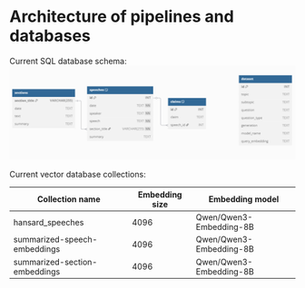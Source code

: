 # Architecture of pipelines and databases

Current SQL database schema:
![alt text](image.png)


Current vector database collections:

| Collection name               | Embedding size | Embedding model         |
|-------------------------------|----------------|-------------------------|
| hansard_speeches              | 4096           | Qwen/Qwen3-Embedding-8B |
| summarized-speech-embeddings  | 4096           | Qwen/Qwen3-Embedding-8B |
| summarized-section-embeddings | 4096           | Qwen/Qwen3-Embedding-8B |